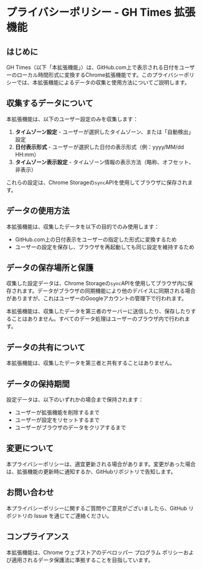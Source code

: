 # プライバシーポリシー - GH Times 拡張機能
## はじめに

GH Times（以下「本拡張機能」）は、GitHub.com上で表示される日付をユーザーのローカル時間形式に変換するChrome拡張機能です。このプライバシーポリシーでは、本拡張機能によるデータの収集と使用方法についてご説明します。

## 収集するデータについて

本拡張機能は、以下のユーザー設定のみを収集します：

1. **タイムゾーン設定** - ユーザーが選択したタイムゾーン、または「自動検出」設定
2. **日付表示形式** - ユーザーが選択した日付の表示形式（例：yyyy/MM/dd HH:mm）
3. **タイムゾーン表示設定** - タイムゾーン情報の表示方法（略称、オフセット、非表示）

これらの設定は、Chrome Storageの`sync`APIを使用してブラウザに保存されます。

## データの使用方法

本拡張機能は、収集したデータを以下の目的でのみ使用します：

- GitHub.com上の日付表示をユーザーの指定した形式に変換するため
- ユーザーの設定を保存し、ブラウザを再起動しても同じ設定を維持するため

## データの保存場所と保護

収集した設定データは、Chrome Storageの`sync`APIを使用してブラウザ内に保存されます。データがブラウザの同期機能により他のデバイスに同期される場合がありますが、これはユーザーのGoogleアカウントの管理下で行われます。

本拡張機能は、収集したデータを第三者のサーバーに送信したり、保存したりすることはありません。すべてのデータ処理はユーザーのブラウザ内で行われます。

## データの共有について

本拡張機能は、収集したデータを第三者と共有することはありません。

## データの保持期間

設定データは、以下のいずれかの場合まで保持されます：

- ユーザーが拡張機能を削除するまで
- ユーザーが設定をリセットするまで
- ユーザーがブラウザのデータをクリアするまで

## 変更について

本プライバシーポリシーは、適宜更新される場合があります。変更があった場合は、拡張機能の更新時に通知するか、GitHubリポジトリで告知します。

## お問い合わせ

本プライバシーポリシーに関するご質問やご意見がございましたら、GitHub リポジトリの Issue を通じてご連絡ください。

## コンプライアンス

本拡張機能は、Chrome ウェブストアのデベロッパー プログラム ポリシーおよび適用されるデータ保護法に準拠することを目指しています。 
